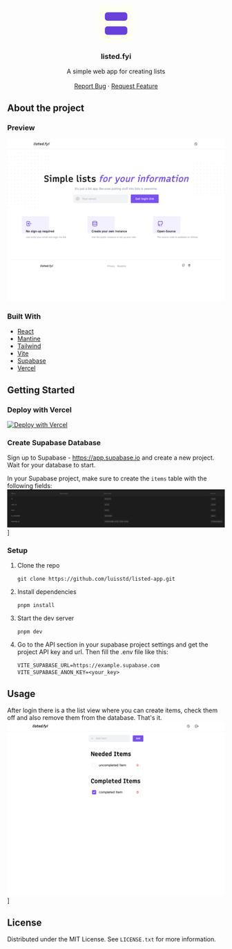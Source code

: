<!-- PROJECT LOGO -->
<br />
<div align="center">
  <a href="https://github.com/luisstd/listed-app">
    <img src="public/apple-touch-icon.png" alt="Logo" width="80" height="80">
  </a>

<h3 align="center">listed.fyi</h3>

  <p align="center">
    A simple web app for creating lists
    <br />
    <br />
    <a href="https://github.com/luisstd/listed-app/issues">Report Bug</a>
    ·
    <a href="https://github.com/luisstd/listed-app/issues">Request Feature</a>
  </p>
</div>

<!-- ABOUT THE PROJECT -->

## About the project

### Preview

![listed.fyi login page](https://github.com/luisstd/listed-app/raw/main/public/login.png)

### Built With

- [React](https://reactjs.org/)
- [Mantine](https://mantine.dev/)
- [Tailwind](https://tailwindcss.com/)
- [Vite](https://vite.dev/)
- [Supabase](https://supabase.com)
- [Vercel](https://vercel.com)

<!-- GETTING STARTED -->

## Getting Started

### Deploy with Vercel

[![Deploy with Vercel](https://vercel.com/button)](https://vercel.com/new/clone?repository-url=https%3A%2F%2Fgithub.com%2Fvercel%2Fnext.js%2Ftree%2Fcanary%2Fexamples%2Fhello-world)

### Create Supabase Database

Sign up to Supabase - <https://app.supabase.io> and create a new project. Wait for your database to start.

In your Supabase project, make sure to create the `items` table with the following fields:
![DB Setup](https://github.com/luisstd/listed-app/raw/main/public/db.png)]

### Setup

1. Clone the repo

   ```
   git clone https://github.com/luisstd/listed-app.git
   ```

2. Install dependencies

   ```
   pnpm install
   ```

3. Start the dev server

   ```
   pnpm dev
   ```

4. Go to the API section in your supabase project settings and get the project API key and url. Then fill the .env file like this:

   ```
   VITE_SUPABASE_URL=https://example.supabase.com
   VITE_SUPABASE_ANON_KEY=<your_key>
   ```

<!-- USAGE EXAMPLES -->

## Usage

After login there is a the list view where you can create items, check them off and also remove them from the database. That's it.
![listed.fyi list view](https://github.com/luisstd/listed-app/raw/main/public/list.png)]

<!-- LICENSE -->

## License

Distributed under the MIT License. See `LICENSE.txt` for more information.

